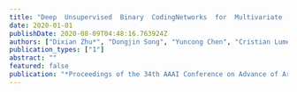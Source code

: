 ```yaml
---
title: "Deep  Unsupervised  Binary  CodingNetworks  for  Multivariate  Time  Series  Retrieval"
date: 2020-01-01
publishDate: 2020-08-09T04:48:16.763924Z
authors: ["Dixian Zhu*", "Dongjin Song", "Yuncong Chen", "Cristian Lumezanu", "Wei Cheng", "Bo Zong", "Jingchao Ni", "Takehiko Mizoguchi", "Tianbao Yang", "Haifeng Chen"]
publication_types: ["1"]
abstract: ""
featured: false
publication: "*Proceedings of the 34th AAAI Conference on Advance of Artificial Intelligence (AAAI)*"
---
```


